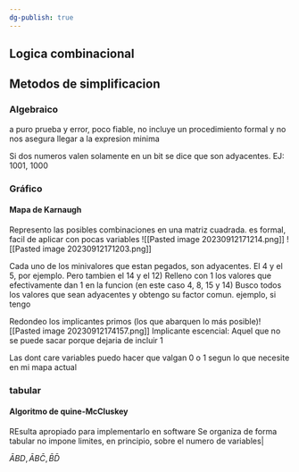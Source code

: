 ```yaml
---
dg-publish: true
---
```

## Logica combinacional



## Metodos de simplificacion
### Algebraico 
a puro prueba y error, poco fiable, no incluye un procedimiento formal y no nos asegura llegar a la expresion minima

Si dos numeros valen solamente en un bit se dice que son adyacentes. EJ: 1001, 1000
### Gráfico
#### Mapa de Karnaugh
Represento las posibles combinaciones en una matriz cuadrada. es formal, facil de aplicar con pocas variables
![[Pasted image 20230912171214.png]]
![[Pasted image 20230912171203.png]]

Cada uno de los minivalores que estan pegados, son adyacentes.
El 4 y el 5, por ejemplo. Pero tambien el 14 y el 12)
Relleno con 1 los valores que efectivamente dan 1 en la funcion (en este caso 4, 8, 15 y 14)
Busco todos los valores que sean adyacentes y obtengo su factor comun.
ejemplo, si tengo 

Redondeo los implicantes primos (los que abarquen lo más posible)![[Pasted image 20230912174157.png]]
Implicante escencial: Aquel que no se puede sacar porque dejaria de incluir 1

Las dont care variables puedo hacer que valgan 0 o 1 segun lo que necesite en mi mapa actual
### tabular
#### Algoritmo de quine-McCluskey
 REsulta apropiado para implementarlo en software
 Se organiza de forma tabular
 no impone limites, en principio, sobre el numero de variables|

$\bar{A}BD, \bar{A}B \bar{C}, \bar{B}\bar{D}$